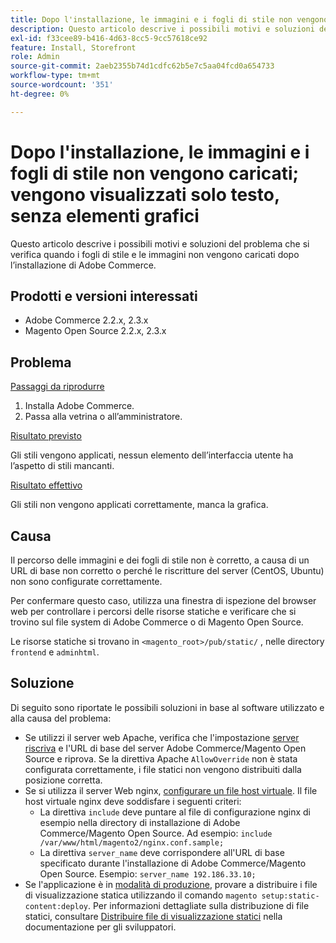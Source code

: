 ```yaml
---
title: Dopo l'installazione, le immagini e i fogli di stile non vengono caricati; vengono visualizzati solo testo, senza elementi grafici
description: Questo articolo descrive i possibili motivi e soluzioni del problema che si verifica quando i fogli di stile e le immagini non vengono caricati dopo l’installazione di Adobe Commerce.
exl-id: f33cee89-b416-4d63-8cc5-9cc57618ce92
feature: Install, Storefront
role: Admin
source-git-commit: 2aeb2355b74d1cdfc62b5e7c5aa04fcd0a654733
workflow-type: tm+mt
source-wordcount: '351'
ht-degree: 0%

---
```


# Dopo l&#39;installazione, le immagini e i fogli di stile non vengono caricati; vengono visualizzati solo testo, senza elementi grafici

Questo articolo descrive i possibili motivi e soluzioni del problema che si verifica quando i fogli di stile e le immagini non vengono caricati dopo l’installazione di Adobe Commerce.

## Prodotti e versioni interessati

* Adobe Commerce 2.2.x, 2.3.x
* Magento Open Source 2.2.x, 2.3.x

## Problema

<u>Passaggi da riprodurre</u>

1. Installa Adobe Commerce.
1. Passa alla vetrina o all’amministratore.

<u>Risultato previsto</u>

Gli stili vengono applicati, nessun elemento dell’interfaccia utente ha l’aspetto di stili mancanti.

<u>Risultato effettivo</u>

Gli stili non vengono applicati correttamente, manca la grafica.

## Causa

Il percorso delle immagini e dei fogli di stile non è corretto, a causa di un URL di base non corretto o perché le riscritture del server (CentOS, Ubuntu) non sono configurate correttamente.

Per confermare questo caso, utilizza una finestra di ispezione del browser web per controllare i percorsi delle risorse statiche e verificare che si trovino sul file system di Adobe Commerce o di Magento Open Source.

Le risorse statiche si trovano in `<magento_root>/pub/static/` , nelle directory `frontend` e `adminhtml`.

## Soluzione

Di seguito sono riportate le possibili soluzioni in base al software utilizzato e alla causa del problema:

* Se utilizzi il server web Apache, verifica che l&#39;impostazione [server riscriva](https://experienceleague.adobe.com/it/docs/commerce-operations/installation-guide/prerequisites/web-server/apache#apache-rewrites-and-htaccess) e l&#39;URL di base del server Adobe Commerce/Magento Open Source e riprova. Se la direttiva Apache `AllowOverride` non è stata configurata correttamente, i file statici non vengono distribuiti dalla posizione corretta.
* Se si utilizza il server Web nginx, [configurare un file host virtuale](https://experienceleague.adobe.com/it/docs/commerce-operations/installation-guide/prerequisites/web-server/nginx). Il file host virtuale nginx deve soddisfare i seguenti criteri:
   * La direttiva `include` deve puntare al file di configurazione nginx di esempio nella directory di installazione di Adobe Commerce/Magento Open Source. Ad esempio:    `include /var/www/html/magento2/nginx.conf.sample;`
   * La direttiva `server_name` deve corrispondere all&#39;URL di base specificato durante l&#39;installazione di Adobe Commerce/Magento Open Source. Esempio: `server_name 192.186.33.10;`
* Se l&#39;applicazione è in [modalità di produzione](https://experienceleague.adobe.com/it/docs/commerce-operations/configuration-guide/setup/application-modes#production-mode), provare a distribuire i file di visualizzazione statica utilizzando il comando `magento setup:static-content:deploy`. Per informazioni dettagliate sulla distribuzione di file statici, consultare [Distribuire file di visualizzazione statici](https://experienceleague.adobe.com/it/docs/commerce-operations/installation-guide/tutorials/maintenance-mode) nella documentazione per gli sviluppatori.
